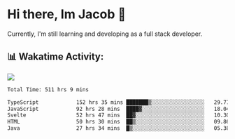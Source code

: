 # Hi there, Im Jacob 👋
Currently, I'm still learning and developing as a full stack developer.

## 📊 Wakatime Activity:

![](https://wakatime.com/share/@bfeff6fe-7f39-433c-bc17-53e716b9a274/c1084c79-5b1a-4658-a9e1-8a8ffabbc873.svg)

<!--START_SECTION:waka-->

```txt
Total Time: 511 hrs 9 mins

TypeScript            152 hrs 35 mins ███████▒░░░░░░░░░░░░░░░░░   29.77 %
JavaScript            92 hrs 28 mins  ████▓░░░░░░░░░░░░░░░░░░░░   18.04 %
Svelte                52 hrs 47 mins  ██▓░░░░░░░░░░░░░░░░░░░░░░   10.30 %
HTML                  50 hrs 30 mins  ██▒░░░░░░░░░░░░░░░░░░░░░░   09.86 %
Java                  27 hrs 34 mins  █▒░░░░░░░░░░░░░░░░░░░░░░░   05.38 %
```

<!--END_SECTION:waka-->

